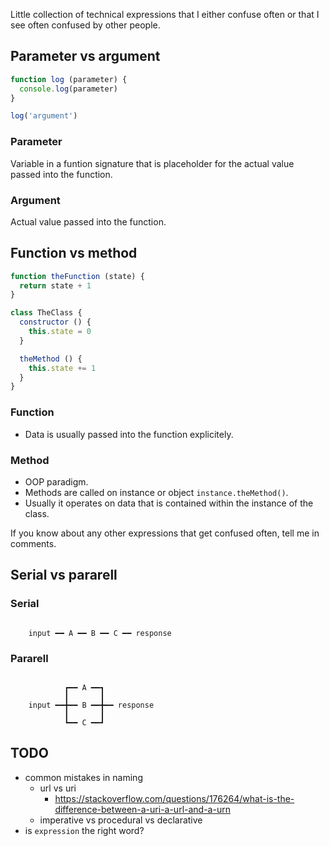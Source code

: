 Little collection of technical expressions that I either confuse often or that I see often confused by other people.

## Parameter vs argument

```js
function log (parameter) {
  console.log(parameter)
}

log('argument')
```

### Parameter

Variable in a funtion signature that is placeholder for the actual value passed into the function.

### Argument

Actual value passed into the function.

## Function vs method

```js
function theFunction (state) {
  return state + 1
}

class TheClass {
  constructor () {
    this.state = 0
  }

  theMethod () {
    this.state += 1
  }
}
```

### Function

- Data is usually passed into the function explicitely.

### Method

- OOP paradigm.
- Methods are called on instance or object `instance.theMethod()`.
- Usually it operates on data that is contained within the instance of the class.

If you know about any other expressions that get confused often, tell me in comments.

## Serial vs pararell

### Serial

```diagram

    input ━━ A ━━ B ━━ C ━━ response

```

### Pararell

```diagram

            ┏━━ A ━━┓
            ┃       ┃
    input ━━╋━━ B ━━╋━━ response
            ┃       ┃
            ┗━━ C ━━┛

```

## TODO

- common mistakes in naming
  - url vs uri
    - https://stackoverflow.com/questions/176264/what-is-the-difference-between-a-uri-a-url-and-a-urn
  - imperative vs procedural vs declarative
- is `expression` the right word?
